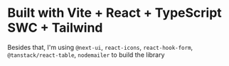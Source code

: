 # Built with Vite + React + TypeScript SWC + Tailwind

Besides that, I'm using `@next-ui`, `react-icons`, `react-hook-form`, `@tanstack/react-table`, `nodemailer` to build the library
